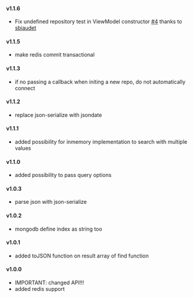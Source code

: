 #### v1.1.6
- Fix undefined repository test in ViewModel constructor [#4](https://github.com/adrai/node-viewmodel/pull/4) thanks to [sbiaudet](https://github.com/sbiaudet)

#### v1.1.5
- make redis commit transactional

#### v1.1.3
- if no passing a callback when initing a new repo, do not automatically connect

#### v1.1.2
- replace json-serialize with jsondate

#### v1.1.1
- added possibility for inmemory implementation to search with multiple values

#### v1.1.0
- added possibility to pass query options

#### v1.0.3
- parse json with json-serialize

#### v1.0.2
- mongodb define index as string too

#### v1.0.1
- added toJSON function on result array of find function

#### v1.0.0
- IMPORTANT: changed API!!!
- added redis support
